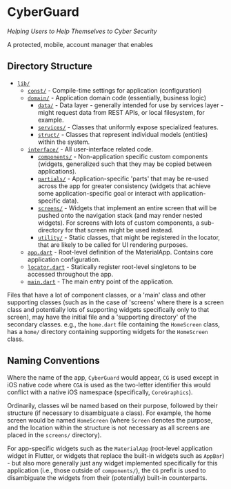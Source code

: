 # CyberGuard
_Helping Users to Help Themselves to Cyber Security_

A protected, mobile, account manager that enables 

## Directory Structure
- [`lib/`](./lib)
  - [`const/`](./lib/const) - Compile-time settings for application (configuration)
  - [`domain/`](./lib/domain) - Application domain code (essentially, business logic)
    - [`data/`](./lib/domain/data) - Data layer - generally intended for use by services layer - might request data from REST APIs, or local filesystem, for example.
    - [`services/`](./lib/domain/providers) - Classes that uniformly expose specialized features.
    - [`struct/`](./lib/domain/struct) - Classes that represent individual models (entities) within the system.
  - [`interface/`](./lib/interface) - All user-interface related code.
    - [`components/`](./lib/interface/components) - Non-application specific custom components (widgets, generalized such that they may be copied between applications).
    - [`partials/`](./lib/interface/partials) - Application-specific 'parts' that may be re-used across the app for greater consistency (widgets that achieve some application-specific goal or interact with application-specific data).
    - [`screens/`](./lib/interface/screens) - Widgets that implement an entire screen that will be pushed onto the navigation stack (and may render nested widgets). For screens with lots of custom components, a sub-directory for that screen might be used instead.
    - [`utility/`](./lib/interface/utility) - Static classes, that might be registered in the locator, that are likely to be called for UI rendering purposes.
  - [`app.dart`](lib/app.dart) - Root-level definition of the MaterialApp. Contains core application configuration.
  - [`locator.dart`](lib/locator.dart) - Statically register root-level singletons to be accessed throughout the app.
  - [`main.dart`](./lib/main.dart) - The main entry point of the application.

Files that have a lot of component classes, or a 'main' class and other
supporting classes (such as in the case of 'screens' where there is a screen
class and potentially lots of supporting widgets specifically only to that
screen), may have the initial file and a 'supporting directory' of the secondary
classes. e.g., the `home.dart` file containing the `HomeScreen` class, has a
`home/` directory containing supporting widgets for the `HomeScreen` class.

## Naming Conventions
Where the name of the app, `CyberGuard` would appear, `CG` is used except in
iOS native code where `CGA` is used as the two-letter identifier this would
conflict with a native iOS namespace (specifically, `CoreGraphics`).

Ordinarily, classes wil be named based on their purpose, followed by their
structure (if necessary to disambiguate a class).  For example, the home screen
would be named `HomeScreen` (where `Screen` denotes the purpose, and the
location within the structure is not necessary as all screens are placed in
the `screens/` directory).

For app-specific widgets such as the `MaterialApp` (root-level application
widget in Flutter, or widgets that replace the built-in widgets such as
`AppBar`) - but also more generally just any widget implemented specifically
for this application (i.e., those outside of `components/`), the `CG` prefix is
used to disambiguate the widgets from their (potentially) built-in
counterparts.
